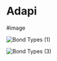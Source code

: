 # Adapi
#image

![Bond   Types (1)](https://github.com/ritesh143kr/Adapi/assets/127919799/f669c051-3e5f-4b4a-8969-f5708317e0a4)

![Bond   Types (3)](https://github.com/ritesh143kr/Adapi/assets/127919799/52830d04-c75b-4e9e-949d-b616b0c56c52)
